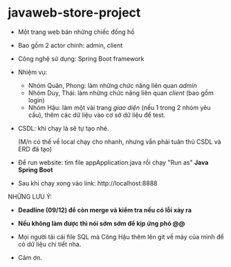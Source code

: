 # javaweb-store-project
- Một trang web bán những chiếc đồng hồ
- Bao gồm 2 actor chính: admin, client
- Công nghệ sử dụng: Spring Boot framework
- Nhiệm vụ:
  + Nhóm Quân, Phong: làm những chức năng liên quan *admin*
  + Nhóm Duy, Thái: làm những chức năng liên quan *client* (bao gồm login)
  + Nhóm Hậu: làm một vài trang *giao diện* (nếu 1 trong 2 nhóm yêu cầu), thêm các dữ liệu vào cơ sở dữ liệu để test.

- CSDL: khi chạy là sẽ tự tạo nhé.
  
  (M/n có thể về local chạy cho nhanh, nhưng vẫn phải tuân thủ CSDL và ERD đã tạo)
- Để run website: tìm file appApplication.java rồi chạy "Run as" **Java Spring Boot**
- Sau khi chạy xong vào link: http://localhost:8888

NHỮNG LƯU Ý:
- **Deadline (09/12) để còn merge và kiểm tra nếu có lỗi xảy ra**
- **Nếu không làm được thì nói sớm sớm để kịp ứng phó @@**

- Mọi người tải cái file SQL mà Công Hậu thêm lên git về máy của mình để có dữ liệu chi tiết nha.
- Cảm ơn.
